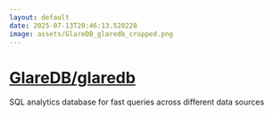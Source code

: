 ```yaml
---
layout: default
date: 2025-07-13T20:46:13.520228
image: assets/GlareDB_glaredb_cropped.png
---
```


# [GlareDB/glaredb](https://github.com/GlareDB/glaredb)

SQL analytics database for fast queries across different data sources
